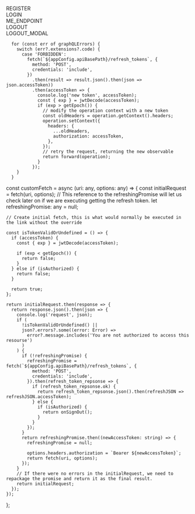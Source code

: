REGISTER  
LOGIN  
ME_ENDPOINT  
LOGOUT  
LOGOUT_MODAL


      for (const err of graphQLErrors) {
        switch (err?.extensions?.code) {
          case 'FORBIDDEN':
            fetch(`${appConfig.apiBasePath}/refresh_tokens`, {
              method: 'POST',
              credentials: 'include',
            })
              .then(result => result.json().then(json => json.accessToken))
              .then(accessToken => {
                console.log('new token', accessToken);
                const { exp } = jwtDecode(accessToken);
                if (exp > getEpoch()) {
                  // modify the operation context with a new token
                  const oldHeaders = operation.getContext().headers;
                  operation.setContext({
                    headers: {
                      ...oldHeaders,
                      authorization: accessToken,
                    },
                  });
                  // retry the request, returning the new observable
                  return forward(operation);
                }
              });
        }
      }

const customFetch = async (uri: any, options: any) => {
const initialRequest = fetch(uri, options);
// This reference to the refreshingPromise will let us check later on if we are executing getting the refresh token.
let refreshingPromise: any = null;

    // Create initial fetch, this is what would normally be executed in the link without the override

    const isTokenValidOrUndefined = () => {
      if (accessToken) {
        const { exp } = jwtDecode(accessToken);

        if (exp < getEpoch()) {
          return false;
        }
      } else if (isAuthorized) {
        return false;
      }

      return true;
    };

    return initialRequest.then(response => {
      return response.json().then(json => {
        console.log('request', json);
        if (
          !isTokenValidOrUndefined() ||
          json?.errors?.some((error: Error) =>
            error?.message.includes('You are not authorized to access this resourse')
          )
        ) {
          if (!refreshingPromise) {
            refreshingPromise = fetch(`${appConfig.apiBasePath}/refresh_tokens`, {
              method: 'POST',
              credentials: 'include',
            }).then(refresh_token_repsonse => {
              if (refresh_token_repsonse.ok) {
                return refresh_token_repsonse.json().then(refreshJSON => refreshJSON.accessToken);
              } else {
                if (isAuthorized) {
                  return onSignOut();
                }
              }
            });
          }
          return refreshingPromise.then((newAccessToken: string) => {
            refreshingPromise = null;

            options.headers.authorization = `Bearer ${newAccessToken}`;
            return fetch(uri, options);
          });
        }
        // If there were no errors in the initialRequest, we need to repackage the promise and return it as the final result.
        return initialRequest;
      });
    });
};